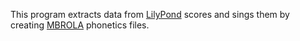 This program extracts data from [LilyPond](http://lilypond.org/) scores and sings them by creating [MBROLA](http://tcts.fpms.ac.be/synthesis/mbrola.html) phonetics files.